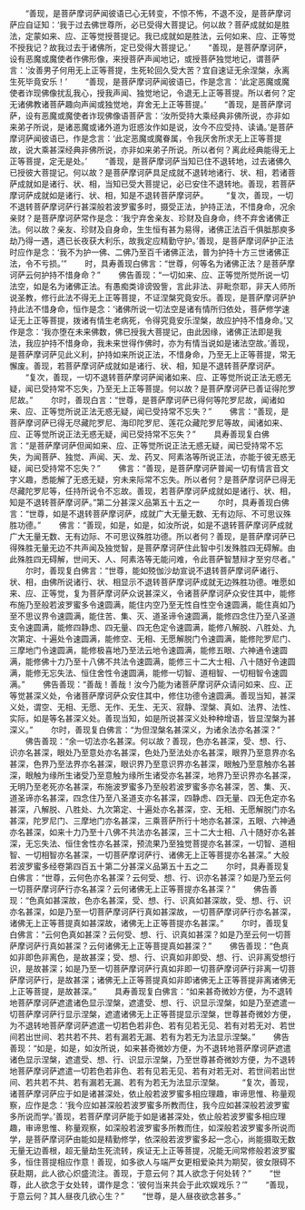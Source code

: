 <!-- { "loadSidebar": true } -->
　　“善现，是菩萨摩诃萨闻彼语已心无转变，不惊不怖，不退不没，是菩萨摩诃萨应自证知：‘我于过去佛世尊所，必已受得大菩提记。何以故？菩萨成就如是胜法，定蒙如来、应、正等觉授菩提记。我已成就如是胜法，云何如来、应、正等觉不授我记？故我过去于诸佛所，定已受得大菩提记。’
　　“善现，是菩萨摩诃萨，设有恶魔或魔使者作佛形像，来授菩萨声闻地记，或授菩萨独觉地记，谓菩萨言：‘汝善男子何用无上正等菩提，生死轮回久受大苦？宜自速证无余涅槃，永离生死毕竟安乐！’
　　“善现，是菩萨摩诃萨闻彼语已，作是念言：‘此定恶魔或魔使者诈现佛像扰乱我心，授我声闻、独觉地记，令退无上正等菩提。所以者何？定无诸佛教诸菩萨趣向声闻或独觉地，弃舍无上正等菩提。’
　　“善现，是菩萨摩诃萨，设有恶魔或魔使者诈现佛像语菩萨言：‘汝所受持大乘经典非佛所说，亦非如来弟子所说，是诸恶魔或诸外道为诳惑汝作如是说，汝今不应受持、读诵。’是菩萨摩诃萨闻彼语已，作是念言：‘此定恶魔或魔眷属，令我厌舍所求无上正等菩提故，说大乘甚深经典非佛所说，亦非如来弟子所说。所以者何？离此经典能得无上正等菩提，定无是处。’
　　“善现，是菩萨摩诃萨当知已住不退转地，过去诸佛久已授彼大菩提记。何以故？是菩萨摩诃萨具足成就不退转地诸行、状、相，若诸菩萨成就如是诸行、状、相，当知已受大菩提记，必已安住不退转地。善现，若菩萨摩诃萨成就如是诸行、状、相，知是不退转菩萨摩诃萨。
　　“复次，善现，一切不退转菩萨摩诃萨行甚深般若波罗蜜多时，摄受正法，护持正法，不惜身命，况余亲财？是菩萨摩诃萨常作是念：‘我宁弃舍亲友、珍财及自身命，终不弃舍诸佛正法。何以故？亲友、珍财及自身命，生生恒有甚为易得，诸佛正法百千俱胝那庾多劫乃得一遇，遇已长夜获大利乐，故我定应精勤守护。’善现，是菩萨摩诃萨护正法时应作是念：‘我不为护一佛、二佛乃至百千诸佛正法，普为护持十方三世诸佛正法，令不亏损。’”
　　时，具寿善现白佛言：“世尊，何等名为诸佛正法？是菩萨摩诃萨云何护持不惜身命？”
　　佛告善现：“一切如来、应、正等觉所觉所说一切法空，如是名为诸佛正法。有愚痴类诽谤毁訾，言此非法、非毗奈耶，非天人师所说圣教，修行此法不得无上正等菩提，不证涅槃究竟安乐。善现，是菩萨摩诃萨护持此法不惜身命，恒作是念：‘诸佛所说一切法空是诸有情所归依处，菩萨修学速证无上正等菩提，拨诸有情生老病死，令得究竟安乐涅槃，故应护持不惜身命。’又作是念：‘我亦堕在未来佛数，佛已授我大菩提记，由此因缘，诸佛正法即是我法，我应护持不惜身命，我未来世得作佛时，亦为有情当说如是诸法空故。’善现，是菩萨摩诃萨见此义利，护持如来所说正法，不惜身命，乃至无上正等菩提，常无懈废。善现，若菩萨摩诃萨成就如是诸行、状、相，知是不退转菩萨摩诃萨。
　　“复次，善现，一切不退转菩萨摩诃萨闻诸如来、应、正等觉所说正法无惑无疑，闻已受持常不忘失，乃至无上正等菩提。何以故？是菩萨摩诃萨已善证得陀罗尼故。”
　　尔时，善现白言：“世尊，是菩萨摩诃萨已得何等陀罗尼故，闻诸如来、应、正等觉所说正法无惑无疑，闻已受持常不忘失？”
　　佛言：“善现，是菩萨摩诃萨已得无尽藏陀罗尼、海印陀罗尼、莲花众藏陀罗尼等故，闻诸如来、应、正等觉所说正法无惑无疑，闻已受持常不忘失？”
　　具寿善现复白佛言：“是菩萨摩诃萨但闻如来、应、正等觉所说正法无惑无疑，闻已受持常不忘失，为闻菩萨、独觉、声闻、天、龙、药叉、阿素洛等所说正法，亦能于彼无惑无疑，闻已受持常不忘失？”
　　佛言：“善现，是菩萨摩诃萨普闻一切有情言音文字义趣，悉能解了无惑无疑，穷未来际常不忘失。所以者何？是菩萨摩诃萨已得无尽藏陀罗尼等，任持所说令不忘故。善现，若菩萨摩诃萨成就如是诸行、状、相，知是不退转菩萨摩诃萨。”第二分甚深义品第五十五之一
　　尔时，具寿善现白佛言：“世尊，如是不退转菩萨摩诃萨，成就广大无量无数、无有边际、不可思议殊胜功德。”
　　佛言：“善现，如是，如是，如汝所说，如是不退转菩萨摩诃萨成就广大无量无数、无有边际、不可思议殊胜功德。所以者何？善现，是菩萨摩诃萨已得殊胜无量无边不共声闻及独觉智，是菩萨摩诃萨住此智中引发殊胜四无碍解。由此殊胜四无碍解，世间天、人、阿素洛等无能问难，令此菩萨智慧辩才至穷尽者。”
　　尔时，善现复白佛言：“世尊，能如殑伽沙劫宣说不退转菩萨摩诃萨诸行、状、相，由佛所说诸行、状、相显示不退转菩萨摩诃萨成就无边殊胜功德。唯愿如来、应、正等觉，复为菩萨摩诃萨众说甚深义，令诸菩萨摩诃萨众安住其中，能修布施乃至般若波罗蜜多令速圆满，能住内空乃至无性自性空令速圆满，能住真如乃至不思议界令速圆满，能住苦、集、灭、道圣谛令速圆满，能修四念住乃至八圣道支令速圆满，能修四静虑、四无量、四无色定令速圆满，能修八解脱、八胜处、九次第定、十遍处令速圆满，能修空、无相、无愿解脱门令速圆满，能修陀罗尼门、三摩地门令速圆满，能修极喜地乃至法云地令速圆满，能修五眼、六神通令速圆满，能修佛十力乃至十八佛不共法令速圆满，能修三十二大士相、八十随好令速圆满，能修无忘失法、恒住舍性令速圆满，能修一切智、道相智、一切相智令速圆满。”
　　佛告善现：“善哉！善哉！汝今乃能为诸菩萨摩诃萨众请问如来、应、正等觉甚深义处，令诸菩萨摩诃萨众安住其中，修住功德令速圆满。善现当知，甚深义处，谓空、无相、无愿、无作、无生、无灭、寂静、涅槃、真如、法界、法性、实际，如是等名甚深义处。善现当知，如是所说甚深义处种种增语，皆显涅槃为甚深义。”
　　尔时，善现复白佛言：“为但涅槃名甚深义，为诸余法亦名甚深？”
　　佛告善现：“余一切法亦名甚深。何以故？善现，色亦名甚深，受、想、行、识亦名甚深，眼处乃至意处亦名甚深，色处乃至法处亦名甚深，眼界乃至意界亦名甚深，色界乃至法界亦名甚深，眼识界乃至意识界亦名甚深，眼触乃至意触亦名甚深，眼触为缘所生诸受乃至意触为缘所生诸受亦名甚深，地界乃至识界亦名甚深，无明乃至老死亦名甚深，布施波罗蜜多乃至般若波罗蜜多亦名甚深，苦、集、灭、道圣谛亦名甚深，四念住乃至八圣道支亦名甚深，四静虑、四无量、四无色定亦名甚深，八解脱、八胜处、九次第定、十遍处亦名甚深，空、无相、无愿解脱门亦名甚深，陀罗尼门、三摩地门亦名甚深，三乘菩萨所行十地亦名甚深，五眼、六神通亦名甚深，如来十力乃至十八佛不共法亦名甚深，三十二大士相、八十随好亦名甚深，无忘失法、恒住舍性亦名甚深，预流果乃至独觉菩提亦名甚深，一切智、道相智、一切相智亦名甚深，一切菩萨摩诃萨行、诸佛无上正等菩提亦名甚深。”
大般若波罗蜜多经卷第四百五十第二分甚深义品第五十五之二
　　尔时，具寿善现复白佛言：“世尊，云何色亦名甚深？云何受、想、行、识亦名甚深？如是乃至云何一切菩萨摩诃萨行亦名甚深？云何诸佛无上正等菩提亦名甚深？”
　　佛告善现：“色真如甚深故，色亦名甚深，受、想、行、识真如甚深故，受、想、行、识亦名甚深，如是乃至一切菩萨摩诃萨行真如甚深故，一切菩萨摩诃萨行亦名甚深，诸佛无上正等菩提真如甚深故，诸佛无上正等菩提亦名甚深。”
　　尔时，善现复白佛言：“云何色真如甚深？云何受、想、行、识真如甚深？如是乃至云何一切菩萨摩诃萨行真如甚深？云何诸佛无上正等菩提真如甚深？”
　　佛告善现：“色真如非即色非离色，是故甚深；受、想、行、识真如非即受、想、行、识非离受想行识，是故甚深；如是乃至一切菩萨摩诃萨行真如非即一切菩萨摩诃萨行非离一切菩萨摩诃萨行，是故甚深；诸佛无上正等菩提真如非即诸佛无上正等菩提非离诸佛无上正等菩提，是故甚深。”
　　具寿善现复白佛言：“如来甚奇微妙方便，为不退转地菩萨摩诃萨遮遣诸色显示涅槃，遮遣受、想、行、识显示涅槃，如是乃至遮遣一切菩萨摩诃萨行显示涅槃，遮遣诸佛无上正等菩提显示涅槃，世尊甚奇微妙方便，为不退转地菩萨摩诃萨遮遣一切若色若非色、若有见若无见、若有对若无对、若世间若出世间、若共若不共、若有漏若无漏、若有为若无为法显示涅槃。”
　　佛告善现：“如是，如是，如汝所说，如来甚奇微妙方便，为不退转地菩萨摩诃萨遮遣诸色显示涅槃，遮遣受、想、行、识显示涅槃，乃至世尊甚奇微妙方便，为不退转地菩萨摩诃萨遮遣一切若色若非色、若有见若无见、若有对若无对、若世间若出世间、若共若不共、若有漏若无漏、若有为若无为法显示涅槃。
　　“复次，善现，诸菩萨摩诃萨应于如是诸甚深处，依止般若波罗蜜多相应理趣，审谛思惟、称量观察，应作是念：‘我今应如甚深般若波罗蜜多所教而住，我今应如甚深般若波罗蜜多所说而学。’善现，若菩萨摩诃萨能于如是诸甚深处，依止般若波罗蜜多相应理趣，审谛思惟、称量观察，如深般若波罗蜜多所教而住，如深般若波罗蜜多所说而学，是菩萨摩诃萨由能如是精勤修学，依深般若波罗蜜多起一念心，尚能摄取无数无量无边善根，超无量劫生死流转，疾证无上正等菩提，况能无间常修般若波罗蜜多，恒住菩提相应作意！善现，如多欲人与端严女更相爱染共为期契，彼女限碍不获赴期，此人欲心炽盛流注。善现，于意云何？其人欲念于何处转？”
　　“世尊，此人欲念于女处转，谓作是念：‘彼何当来共会于此欢娱戏乐？’”
　　“善现，于意云何？其人昼夜几欲心生？”
　　“世尊，是人昼夜欲念甚多。”
